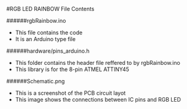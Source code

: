 
#RGB LED RAINBOW File Contents

######rgbRainbow.ino
  
* This file contains the code
* It is an Arduino type file
      
######hardware/pins_arduino.h
  
* This folder contains the header file reffered to by rgbRainbow.ino
* This library is for the 8-pin ATMEL ATTINY45 

######Schematic.png
  
* This is a screenshot of the PCB circuit layot
* This image shows the connections between IC pins and RGB LED

